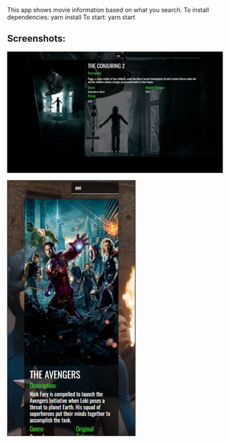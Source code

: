 This app shows movie information based on what you search.
To install dependencies: yarn install
To start: yarn start

## Screenshots:
![Screenshot 1](https://github.com/mlndshh/movie-app/blob/master/screenshots/1.jpg)

![Screenshot 2](https://github.com/mlndshh/movie-app/blob/master/screenshots/2.jpg)
